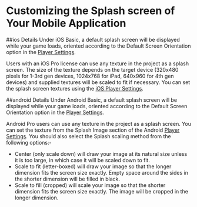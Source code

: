 Customizing the Splash screen of Your Mobile Application
========================================================



##ios Details
Under iOS Basic, a default splash screen will be displayed while your game loads, oriented according to the <span class=component>Default Screen Orientation</span> option in the [Player Settings](class-PlayerSettings.html).

Users with an iOS Pro license can use any texture in the project as a splash screen. The size of the texture depends on the target device (320x480 pixels for 1-3rd gen devices, 1024x768 for iPad, 640x960 for 4th gen devices) and supplied textures will be scaled to fit if necessary. You can set the splash screen textures using the [iOS Player Settings](Main.class-PlayerSettings.html).


<a id="Android"></a>

##android Details
Under Android Basic, a default splash screen will be displayed while your game loads, oriented according to the <span class=component>Default Screen Orientation</span> option in the [Player Settings](class-PlayerSettings.html).

Android Pro users can use any texture in the project as a splash screen. You can set the texture from the Splash Image section of the Android [Player Settings](Main.class-PlayerSettings.html). You should also select the <span class=component>Splash scaling</span> method from the following options:-
* <span class=component>Center (only scale down)</span> will draw your image at its natural size unless it is too large, in which case it will be scaled down to fit.
* <span class=component>Scale to fit (letter-boxed)</span> will draw your image so that the longer dimension fits the screen size exactly. Empty space around the sides in the shorter dimension will be filled in black.
* <span class=component>Scale to fill (cropped)</span> will scale your image so that the shorter dimension fits the screen size exactly. The image will be cropped in the longer dimension.

